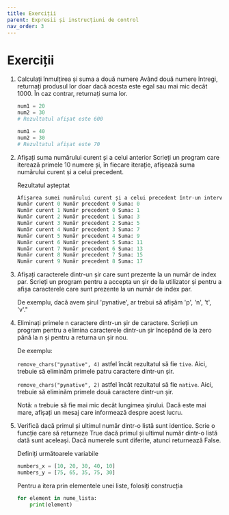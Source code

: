 ```yaml
---
title: Exerciții
parent: Expresii și instrucțiuni de control
nav_order: 3
---
```


# Exerciții

1. Calculați înmulțirea și suma a două numere
Având două numere întregi, returnați produsul lor doar dacă acesta este egal sau mai mic decât 1000. În caz contrar, returnați suma lor.

   ```python
   num1 = 20
   num2 = 30
   # Rezultatul afișat este 600
   ```

   ```python
   num1 = 40
   num2 = 30
   # Rezultatul afișat este 70
   ```

1. Afișați suma numărului curent și a celui anterior
Scrieți un program care iterează primele 10 numere și, în fiecare iterație, afișează suma numărului curent și a celui precedent.

   Rezultatul așteptat
   ```python
   Afișarea sumei numărului curent și a celui precedent într-un interval de la 0 la 9
   Număr curent 0 Număr precedent 0 Suma: 0
   Număr curent 1 Număr precedent 0 Suma: 1
   Număr curent 2 Număr precedent 1 Suma: 3
   Număr curent 3 Număr precedent 2 Suma: 5
   Număr curent 4 Număr precedent 3 Suma: 7
   Număr curent 5 Număr precedent 4 Suma: 9
   Număr curent 6 Număr precedent 5 Suma: 11
   Număr curent 7 Număr precedent 6 Suma: 13
   Număr curent 8 Număr precedent 7 Suma: 15
   Număr curent 9 Număr precedent 8 Suma: 17
   ```

1. Afișați caracterele dintr-un șir care sunt prezente la un număr de index par.
Scrieți un program pentru a accepta un șir de la utilizator și pentru a afișa caracterele care sunt prezente la un număr de index par.

   De exemplu, dacă avem șirul 'pynative', ar trebui să afișăm 'p', 'n', 't', 'v'."

1. Eliminați primele n caractere dintr-un șir de caractere.
Scrieți un program pentru a elimina caracterele dintr-un șir începând de la zero până la n și pentru a returna un șir nou.

   De exemplu:
   
   `remove_chars("pynative", 4)` astfel încât rezultatul să fie `tive`. Aici, trebuie să eliminăm primele patru caractere dintr-un șir.
   
   `remove_chars("pynative", 2)` astfel încât rezultatul să fie `native`. Aici, trebuie să eliminăm primele două caractere dintr-un șir.
   
   Notă: `n` trebuie să fie mai mic decât lungimea șirului.
   Dacă este mai mare, afișați un mesaj care informează despre acest lucru.

1. Verifică dacă primul și ultimul număr dintr-o listă sunt identice.
Scrie o funcție care să returneze True dacă primul și ultimul număr dintr-o listă dată sunt aceleași.
Dacă numerele sunt diferite, atunci returnează False.

   Definiți următoarele variabile
   ```python
   numbers_x = [10, 20, 30, 40, 10]
   numbers_y = [75, 65, 35, 75, 30]
   ```

   Pentru a itera prin elementele unei liste, folosiți construcția
   ```python
   for element in nume_lista:
       print(element)
   ```